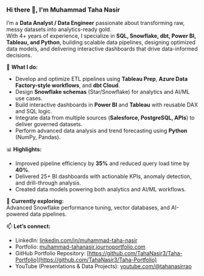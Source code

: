 ### Hi there 👋, I'm Muhammad Taha Nasir

I’m a **Data Analyst / Data Engineer** passionate about transforming raw, messy datasets into analytics-ready gold.  
With 4+ years of experience, I specialize in **SQL, Snowflake, dbt, Power BI, Tableau, and Python**, building scalable data pipelines, designing optimized data models, and delivering interactive dashboards that drive data-informed decisions.

💼 **What I do:**
- Develop and optimize ETL pipelines using **Tableau Prep**, **Azure Data Factory-style workflows**, and **dbt Cloud**.
- Design **Snowflake schemas** (Star/Snowflake) for analytics and AI/ML use cases.
- Build interactive dashboards in **Power BI** and **Tableau** with reusable DAX and SQL logic.
- Integrate data from multiple sources (**Salesforce, PostgreSQL, APIs**) to deliver governed datasets.
- Perform advanced data analysis and trend forecasting using **Python** (NumPy, Pandas).

📊 **Highlights:**
- Improved pipeline efficiency by **35%** and reduced query load time by **40%**.
- Delivered 25+ BI dashboards with actionable KPIs, anomaly detection, and drill-through analysis.
- Created data models powering both analytics and AI/ML workflows.

🌱 **Currently exploring:**  
Advanced Snowflake performance tuning, vector databases, and AI-powered data pipelines.

📫 **Let’s connect:**  
- LinkedIn: [linkedin.com/in/muhammad-taha-nasir](https://linkedin.com/in/muhammad-taha-nasir)  
- Portfolio: [muhammad-tahanasir.journoportfolio.com](https://muhammad-tahanasir.journoportfolio.com)
- GitHub Portfolio Repository: [https://github.com/TahaNasir3/Taha-Portfolio](https://github.com/TahaNasir3/Taha-Portfolio)
- YouTube (Presentations & Data Projects): [youtube.com/@tahanasirrao](https://youtube.com/@tahanasirrao)
